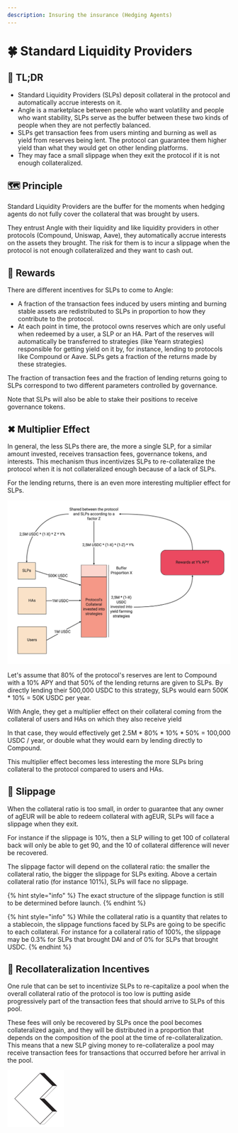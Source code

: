 ```yaml
---
description: Insuring the insurance (Hedging Agents)
---
```


# 🍀 Standard Liquidity Providers

## 🔎 TL;DR

* Standard Liquidity Providers (SLPs) deposit collateral in the protocol and automatically accrue interests on it.
* Angle is a marketplace between people who want volatility and people who want stability, SLPs serve as the buffer between these two kinds of people when they are not perfectly balanced.
* SLPs get transaction fees from users minting and burning as well as yield from reserves being lent. The protocol can guarantee them higher yield than what they would get on other lending platforms.
* They may face a small slippage when they exit the protocol if it is not enough collateralized.

## 🗺️ Principle

Standard Liquidity Providers are the buffer for the moments when hedging agents do not fully cover the collateral that was brought by users.

They entrust Angle with their liquidity and like liquidity providers in other protocols (Compound, Uniswap, Aave), they automatically accrue interests on the assets they brought. The risk for them is to incur a slippage when the protocol is not enough collateralized and they want to cash out. 

## 🎁 Rewards

There are different incentives for SLPs to come to Angle:

* A fraction of the transaction fees induced by users minting and burning stable assets are redistributed to SLPs in proportion to how they contribute to the protocol.
* At each point in time, the protocol owns reserves which are only useful when redeemed by a user, a SLP or an HA. Part of the reserves will automatically be transferred to strategies (like Yearn strategies) responsible for getting yield on it by, for instance, lending to protocols like Compound or Aave. SLPs gets a fraction of the returns made by these strategies.

The fraction of transaction fees and the fraction of lending returns going to SLPs correspond to two different parameters controlled by governance.

Note that SLPs will also be able to stake their positions to receive governance tokens.

## ✖ Multiplier Effect

In general, the less SLPs there are, the more a single SLP, for a similar amount invested, receives transaction fees, governance tokens, and interests. This mechanism thus incentivizes SLPs to re-collateralize the protocol when it is not collateralized enough because of a lack of SLPs.

For the lending returns, there is an even more interesting multiplier effect for SLPs.

![Multiplier Effect for SLPs](../../.gitbook/assets/multipliereffect.jpg)

Let's assume that 80% of the protocol's reserves are lent to Compound with a 10% APY and that 50% of the lending returns are given to SLPs. By directly lending their 500,000 USDC to this strategy, SLPs would earn 500K \* 10% = 50K USDC per year.

With Angle, they get a multiplier effect on their collateral coming from the collateral of users and HAs on which they also receive yield

In that case, they would effectively get 2.5M \* 80% \* 10% \* 50% = 100,000 USDC / year, or double what they would earn by lending directly to Compound. 

This multiplier effect becomes less interesting the more SLPs bring collateral to the protocol compared to users and HAs.

## 🥅 Slippage

When the collateral ratio is too small, in order to guarantee that any owner of agEUR will be able to redeem collateral with agEUR, SLPs will face a slippage when they exit.

For instance if the slippage is 10%, then a SLP willing to get 100 of collateral back will only be able to get 90, and the 10 of collateral difference will never be recovered.

The slippage factor will depend on the collateral ratio: the smaller the collateral ratio, the bigger the slippage for SLPs exiting. Above a certain collateral ratio (for instance 101%), SLPs will face no slippage.

{% hint style="info" %}
The exact structure of the slippage function is still to be determined before launch.
{% endhint %}

{% hint style="info" %}
While the collateral ratio is a quantity that relates to a stablecoin, the slippage functions faced by SLPs are going to be specific to each collateral. For instance for a collateral ratio of 100%, the slippage may be 0.3% for SLPs that brought DAI and of 0% for SLPs that brought USDC.
{% endhint %}

## 🏦 Recollateralization Incentives

One rule that can be set to incentivize SLPs to re-capitalize a pool when the overall collateral ratio of the protocol is too low is putting aside progressively part of the transaction fees that should arrive to SLPs of this pool. 

These fees will only be recovered by SLPs once the pool becomes collateralized again, and they will be distributed in a proportion that depends on the composition of the pool at the time of re-collateralization. This means that a new SLP giving money to re-collateralize a pool may receive transaction fees for transactions that occurred before her arrival in the pool.

![](../../.gitbook/assets/emoji-slp%20%281%29.png)

